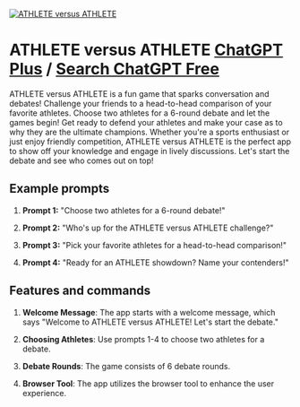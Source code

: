 
[![ATHLETE versus ATHLETE](https://files.oaiusercontent.com/file-w1M1Dmnioai4PkzZ7fs5JC6h?se=2123-10-18T16%3A34%3A33Z&sp=r&sv=2021-08-06&sr=b&rscc=max-age%3D31536000%2C%20immutable&rscd=attachment%3B%20filename%3D4f641575-c2e4-477d-8566-4faf42cdcffa.png&sig=18awy1SqtBcFrTNn7LpjVnot3NSd7R3DYB/1QRtCt84%3D)](https://chat.openai.com/g/g-eBdedw074-athlete-versus-athlete)

# ATHLETE versus ATHLETE [ChatGPT Plus](https://chat.openai.com/g/g-eBdedw074-athlete-versus-athlete) / [Search ChatGPT Free](https://gptcall.net/index.html#/?search=ATHLETE%20versus%20ATHLETE)

ATHLETE versus ATHLETE is a fun game that sparks conversation and debates! Challenge your friends to a head-to-head comparison of your favorite athletes. Choose two athletes for a 6-round debate and let the games begin! Get ready to defend your athletes and make your case as to why they are the ultimate champions. Whether you're a sports enthusiast or just enjoy friendly competition, ATHLETE versus ATHLETE is the perfect app to show off your knowledge and engage in lively discussions. Let's start the debate and see who comes out on top!

## Example prompts

1. **Prompt 1:** "Choose two athletes for a 6-round debate!"

2. **Prompt 2:** "Who's up for the ATHLETE versus ATHLETE challenge?"

3. **Prompt 3:** "Pick your favorite athletes for a head-to-head comparison!"

4. **Prompt 4:** "Ready for an ATHLETE showdown? Name your contenders!"

## Features and commands

1. **Welcome Message**: The app starts with a welcome message, which says "Welcome to ATHLETE versus ATHLETE! Let's start the debate."

2. **Choosing Athletes**: Use prompts 1-4 to choose two athletes for a debate.

3. **Debate Rounds**: The game consists of 6 debate rounds.

4. **Browser Tool**: The app utilizes the browser tool to enhance the user experience.


